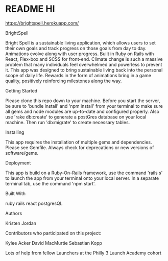 # README HI

https://brightspell.herokuapp.com/


BrightSpell

Bright Spell is a sustainable living application, which allows users to set their own goals and track progress on those goals from day to day. Animations evolve along with user progress. Built in Ruby on Rails with React, Flex-box and SCSS for front-end.
Climate change is such a massive problem that many individuals feel overwhelmed and powerless to prevent it. This app was designed to bring sustainable living back into the personal scope of daily life. Rewards in the form of animations bring in a game quality, positively reinforcing milestones along the way.


Getting Started

Please clone this repo down to your machine.  Before you start the server, be sure to 'bundle install'  and 'npm install' from your terminal to make sure all gems and node modules are up-to-date and configured properly.  Also use 'rake db:create' to generate a postGres database on your local machine.  Then run 'db:migrate' to create necessary tables.

Installing

This app requires the installation of multiple gems and dependencies.  Please see Gemfile. Always check for deprecations or new versions of software/gems.

Deployment

This app is build on a Ruby-On-Rails framework, use the command 'rails s' to launch the app from your terminal onto your local server. In a separate terminal tab, use the command 'npm start'.

Built With

ruby
rails
react
postgresQL



Authors

Kristen Jordan

Contributors who participated on this project:

Kylee Acker
David MacMurtie
Sebastian Kopp

Lots of help from fellow Launchers at the Philly 3 Launch Academy cohort
